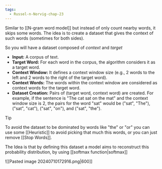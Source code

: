 ```yaml
---
tags:
  - Russel-n-Norvig-chap-23
---
```

Similar to [[N-gram word model]] but instead of only count nearby words, it skips some words. The idea is to create a dataset that gives the context of such words (sometimes for both sides).

So you will have a dataset composed of *context* and *target*

- **Input:** A corpus of text.
- **Target Word:** For each word in the corpus, the algorithm considers it as a target word.
- **Context Window:** It defines a context window size (e.g., 2 words to the left and 2 words to the right of the target word).
- **Context Words:** The words within the context window are considered as context words for the target word.
- **Dataset Creation:** Pairs of (target word, context word) are created. For example, if the sentence is "The cat sat on the mat" and the context window size is 2, the pairs for the word "sat" would be ("sat", "The"), ("sat", "cat"), ("sat", "on"), and ("sat", "the").

>[!tip]
> To avoid the dataset to be dominated by words like "the" or "or" you can use some [[Heuristic]] to avoid picking that much this words, or you can just remove [[Stop Words]].

The Idea is that by defining this dataset a model aims to reconstruct this probability distribution, by using [[softmax function|softmax]]

![[Pasted image 20240710172916.png|600]]

